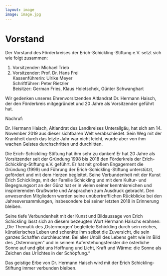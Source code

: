 ```yaml
---
layout: image
image: image.jpg
---
```


# Vorstand

Der Vorstand des Förderkreises der Erich-Schickling-Stiftung e.V. setzt sich wie folgt zusammen:
  
1. Vorsitzender: Michael Trieb  
2. Vorsitzender: Prof. Dr. Hans Frei  
Kassenführerin: Ulrike Meyer  
Schriftführer: Peter Rietzler  
Beisitzer: German Fries, Klaus Holetschek, Günter Schwanghart  

Wir gedenken unseres Ehrenvorsitzenden Altlandrat Dr. Hermann Haisch, der den Förderkreis mitgegründet und 20 Jahre als Vorsitzender geführt hat.

Nachruf:

Dr. Hermann Haisch, Altlandrat des Landkreises Unterallgäu, hat sich am 14. November 2019 aus dieser sichtbaren Welt verabschiedet. Sein Weg mit der Krankheit durch das letzte Jahr war nicht leicht, wurde aber von ihm wachen Geistes durchschritten und durchlitten.  
   
Die Erich-Schickling-Stiftung hat ihm sehr zu danken! Er hat 20 Jahre als Vorsitzender seit der Gründung 1998 bis 2018 den Förderkreis der Erich-Schickling-Stiftung e.V. geführt. Er hat mit großem Engagement die Gründung (1999) und Führung der Erich-Schickling-Stiftung unterstützt, gefördert und mit dem Herzen begleitet. Seine Verbundenheit mit der Kunst Erich Schicklings, mit der Familie Schickling und mit dem Kultur- und Begegnungsort an der Günz hat er in vielen seiner kenntnisreichen und inspirierenden Grußworte und Ansprachen zum Ausdruck gebracht. Den anwesenden Mitgliedern werden seine unübertrefflichen Rückblicke bei den Jahresversammlungen, insbesondere bei seiner letzten 2018 in Erinnerung bleiben.

Seine tiefe Verbundenheit mit der Kunst und Bildaussage von Erich Schickling lässt sich an diesem bezeugten Wort Hermann Haischs erahnen:
„Die Thematik des ‚Ostermorgen‘ begleitete Schickling durch sein reiches, künstlerisches Leben und schenkte ihm selbst die Zuversicht, die sein ganzes Schaffen durchleuchtet. Bei aller Unbill des Lebens geht wie im Bild des „Ostermorgen“ und in seinem Auferstehungsfenster die österliche Sonne auf und gibt uns Hoffnung und Licht, Kraft und Wärme: die Sonne als Zeichen des Urlichtes in der Schöpfung.“
   
Das geistige Erbe von Dr. Hermann Haisch wird mit der Erich Schickling-Stiftung immer verbunden bleiben.


